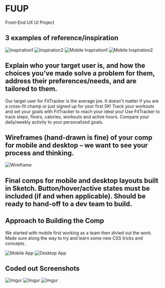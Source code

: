 # FUUP
Front-End UX UI Project 

## 3 examples of reference/inspiration
![Inspiration1](http://i.imgur.com/AArz0z3.png)
![Inspiration2](http://i.imgur.com/Q2XCbqb.png)
![Mobile Inspiration1](http://i.imgur.com/DPu8a2z.png)
![Mobile Inspiration2](http://i.imgur.com/fY72uW5.png)



## Explain who your target user is, and how the choices you’ve made solve a problem for them, address their preferences/needs, and are tailored to them.

Our target user for FitTracker is the average joe. It doesn't matter if you are a cross-fit champ or just signed up for your first 5K! Track your workouts and set your goals with FitTracker to reach your ideal you! Use FitTracker to track steps, floors, calories, workouts and active hours. Compare your daily/weekly activity to your personalized goals. 


## Wireframes (hand-drawn is fine) of your comp for mobile and desktop – we want to see your process and thinking.
![Wireframe](http://i.imgur.com/L6Q2ySK.png)


## Final comps for mobile and desktop layouts built in Sketch. Button/hover/active states must be included (if and when applicable). Should be ready to hand-off to a dev team to build.

## Approach to Building the Comp
We started with mobile first working as a team then divied out the work. Made sure along the way to try and learn some new CSS tricks and concepts. 

![Mobile App](http://i.imgur.com/EjDqbnR.png)
![Desktop App](http://i.imgur.com/EytCPm3.png)

## Coded out Screenshots 

![Imgur](http://i.imgur.com/fsxkn6r.png)
![Imgur](http://i.imgur.com/y9ncaXE.png)
![Imgur](http://i.imgur.com/fhmYuqR.png)

